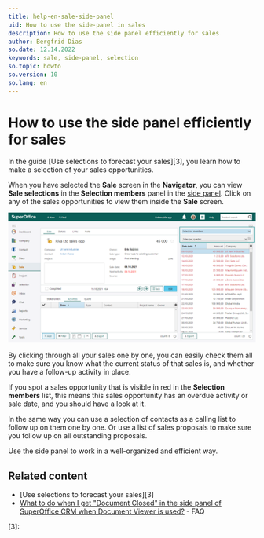 ```yaml
---
title: help-en-sale-side-panel
uid: How to use the side-panel in sales
description: How to use the side panel efficiently for sales
author: Bergfrid Dias
so.date: 12.14.2022
keywords: sale, side-panel, selection
so.topic: howto
so.version: 10
so.lang: en
---
```


# How to use the side panel efficiently for sales

In the guide [Use selections to forecast your sales][3], you learn how to make a selection of your sales opportunities.

When you have selected the **Sale** screen in the **Navigator**, you can view **Sale selections** in the **Selection members** panel in the [side panel][1]. Click on any of the sales opportunities to view them inside the **Sale** screen.

![Use the side panel on the sale card to view selection members and the sale selection -screenshot][img1]

By clicking through all your sales one by one, you can easily check them all to make sure you know what the current status of that sales is, and whether you have a follow-up activity in place.

If you spot a sales opportunity that is visible in red in the **Selection members** list, this means this sales opportunity has an overdue activity or sale date, and you should have a look at it.

In the same way you can use a selection of contacts as a calling list to follow up on them one by one. Or use a list of sales proposals to make sure you follow up on all outstanding proposals.

Use the side panel to work in a well-organized and efficient way.

## Related content

* [Use selections to forecast your sales][3]
* [What to do when I get "Document Closed" in the side panel of SuperOffice CRM when Document Viewer is used?][2] - FAQ

<!-- Referenced links -->
[1]: ../getting-started/main-screen/side-panel.md
[2]: https://community.superoffice.com/no/support-faqs/faq/what-to-do-when-i-get-document-closed-in-the-side-panel-of-superoffice-crm-when-document-viewer-is-used/
[3]:

<!-- Referenced images -->
[img1]: media/getstarted-sidepanel-saleselection.png
